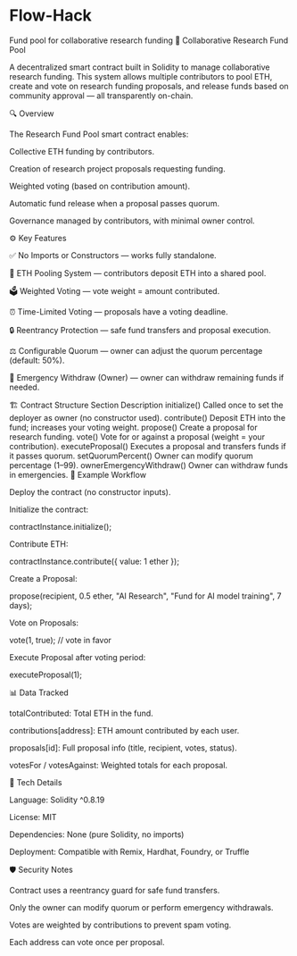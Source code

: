 # Flow-Hack
Fund pool for collaborative research funding
🧠 Collaborative Research Fund Pool

A decentralized smart contract built in Solidity to manage collaborative research funding.
This system allows multiple contributors to pool ETH, create and vote on research funding proposals, and release funds based on community approval — all transparently on-chain.

🔍 Overview

The Research Fund Pool smart contract enables:

Collective ETH funding by contributors.

Creation of research project proposals requesting funding.

Weighted voting (based on contribution amount).

Automatic fund release when a proposal passes quorum.

Governance managed by contributors, with minimal owner control.

⚙️ Key Features

✅ No Imports or Constructors — works fully standalone.

💸 ETH Pooling System — contributors deposit ETH into a shared pool.

🗳️ Weighted Voting — vote weight = amount contributed.

⏰ Time-Limited Voting — proposals have a voting deadline.

🔒 Reentrancy Protection — safe fund transfers and proposal execution.

⚖️ Configurable Quorum — owner can adjust the quorum percentage (default: 50%).

🔐 Emergency Withdraw (Owner) — owner can withdraw remaining funds if needed.

🏗️ Contract Structure
Section	Description
initialize()	Called once to set the deployer as owner (no constructor used).
contribute()	Deposit ETH into the fund; increases your voting weight.
propose()	Create a proposal for research funding.
vote()	Vote for or against a proposal (weight = your contribution).
executeProposal()	Executes a proposal and transfers funds if it passes quorum.
setQuorumPercent()	Owner can modify quorum percentage (1–99).
ownerEmergencyWithdraw()	Owner can withdraw funds in emergencies.
🧾 Example Workflow

Deploy the contract (no constructor inputs).

Initialize the contract:

contractInstance.initialize();


Contribute ETH:

contractInstance.contribute({ value: 1 ether });


Create a Proposal:

propose(recipient, 0.5 ether, "AI Research", "Fund for AI model training", 7 days);


Vote on Proposals:

vote(1, true); // vote in favor


Execute Proposal after voting period:

executeProposal(1);

📊 Data Tracked

totalContributed: Total ETH in the fund.

contributions[address]: ETH amount contributed by each user.

proposals[id]: Full proposal info (title, recipient, votes, status).

votesFor / votesAgainst: Weighted totals for each proposal.

🧰 Tech Details

Language: Solidity ^0.8.19

License: MIT

Dependencies: None (pure Solidity, no imports)

Deployment: Compatible with Remix, Hardhat, Foundry, or Truffle

🛡️ Security Notes

Contract uses a reentrancy guard for safe fund transfers.

Only the owner can modify quorum or perform emergency withdrawals.

Votes are weighted by contributions to prevent spam voting.

Each address can vote once per proposal.
